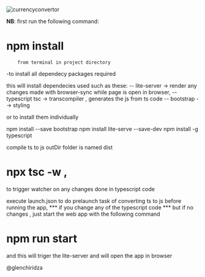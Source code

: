 
![currencyconvertor](https://github.com/glenchiridza/currency_convertor/blob/master/assets/readme/convertor.gif)

**NB**: first run the following command: 
# npm install  
        from terminal in project directory
-to install all dependecy packages required 

this will install dependecies used such as these:
-- lite-server -> render any changes made with browser-sync while page is open in browser,
-- typescript tsc -> transcompiler , generates the js from ts code
-- bootstrap --> styling

or to install them individually

npm install --save bootstrap
npm install  lite-serve --save-dev
npm install -g typescript

compile ts to js outDir folder is named dist

# npx tsc -w ,
 to trigger watcher on any changes done in typescript code

execute launch.json to do prelaunch task of converting ts to js before running the app, *** if you change any of the typescript code ***
but if no changes , 
just start the web app with the following command

# npm run start

and this will triger the lite-server and will open the app in browser


@glenchiridza